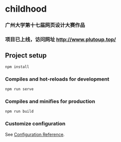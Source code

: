 # childhood

### 广州大学第十七届网页设计大赛作品
### 项目已上线，访问网址 http://www.plutoup.top/
## Project setup
```
npm install
```

### Compiles and hot-reloads for development
```
npm run serve
```

### Compiles and minifies for production
```
npm run build
```

### Customize configuration
See [Configuration Reference](https://cli.vuejs.org/config/).
